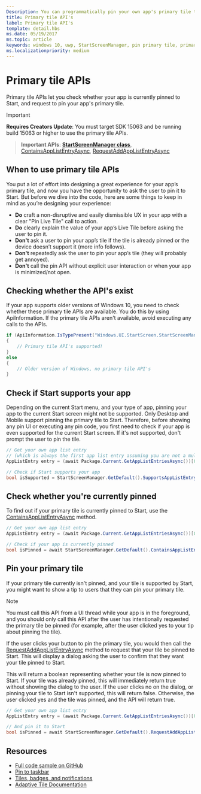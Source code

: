 ```yaml
---
Description: You can programmatically pin your own app's primary tile to Start, just like you can pin secondary tiles. And you can check whether it's currently pinned.
title: Primary tile API's
label: Primary tile API's
template: detail.hbs
ms.date: 05/19/2017
ms.topic: article
keywords: windows 10, uwp, StartScreenManager, pin primary tile, primary tile apis, check if tile pinned, live tile
ms.localizationpriority: medium
---
```

# Primary tile APIs
 

Primary tile APIs let you check whether your app is currently pinned to Start, and request to pin your app's primary tile.

> [!IMPORTANT]
> **Requires Creators Update**: You must target SDK 15063 and be running build 15063 or higher to use the primary tile APIs.

> **Important APIs**: [**StartScreenManager class**](/uwp/api/windows.ui.startscreen.startscreenmanager), [ContainsAppListEntryAsync](/uwp/api/windows.ui.startscreen.startscreenmanager#Windows_UI_StartScreen_StartScreenManager_ContainsAppListEntryAsync_Windows_ApplicationModel_Core_AppListEntry_), [RequestAddAppListEntryAsync](/uwp/api/windows.ui.startscreen.startscreenmanager#Windows_UI_StartScreen_StartScreenManager_RequestAddAppListEntryAsync_Windows_ApplicationModel_Core_AppListEntry_)


## When to use primary tile APIs

You put a lot of effort into designing a great experience for your app’s primary tile, and now you have the opportunity to ask the user to pin it to Start. But before we dive into the code, here are some things to keep in mind as you’re designing your experience:

* **Do** craft a non-disruptive and easily dismissible UX in your app with a clear "Pin Live Tile" call to action.
* **Do** clearly explain the value of your app’s Live Tile before asking the user to pin it.
* **Don't** ask a user to pin your app’s tile if the tile is already pinned or the device doesn’t support it (more info follows).
* **Don't** repeatedly ask the user to pin your app’s tile (they will probably get annoyed).
* **Don't** call the pin API without explicit user interaction or when your app is minimized/not open.


## Checking whether the API's exist

If your app supports older versions of Windows 10, you need to check whether these primary tile APIs are available. You do this by using ApiInformation. If the primary tile APIs aren't available, avoid executing any calls to the APIs.

```csharp
if (ApiInformation.IsTypePresent("Windows.UI.StartScreen.StartScreenManager"))
{
    // Primary tile API's supported!
}
else
{
    // Older version of Windows, no primary tile API's
}
```


## Check if Start supports your app

Depending on the current Start menu, and your type of app, pinning your app to the current Start screen might not be supported. Only Desktop and Mobile support pinning the primary tile to Start. Therefore, before showing any pin UI or executing any pin code, you first need to check if your app is even supported for the current Start screen. If it's not supported, don't prompt the user to pin the tile.

```csharp
// Get your own app list entry
// (which is always the first app list entry assuming you are not a multi-app package)
AppListEntry entry = (await Package.Current.GetAppListEntriesAsync())[0];

// Check if Start supports your app
bool isSupported = StartScreenManager.GetDefault().SupportsAppListEntry(entry);
```


## Check whether you're currently pinned

To find out if your primary tile is currently pinned to Start, use the [ContainsAppListEntryAsync](/uwp/api/windows.ui.startscreen.startscreenmanager#Windows_UI_StartScreen_StartScreenManager_ContainsAppListEntryAsync_Windows_ApplicationModel_Core_AppListEntry_) method.

```csharp
// Get your own app list entry
AppListEntry entry = (await Package.Current.GetAppListEntriesAsync())[0];

// Check if your app is currently pinned
bool isPinned = await StartScreenManager.GetDefault().ContainsAppListEntryAsync(entry);
```


##  Pin your primary tile

If your primary tile currently isn't pinned, and your tile is supported by Start, you might want to show a tip to users that they can pin your primary tile.

> [!NOTE]
> You must call this API from a UI thread while your app is in the foreground, and you should only call this API after the user has intentionally requested the primary tile be pinned (for example, after the user clicked yes to your tip about pinning the tile).

If the user clicks your button to pin the primary tile, you would then call the [RequestAddAppListEntryAsync](/uwp/api/windows.ui.startscreen.startscreenmanager#Windows_UI_StartScreen_StartScreenManager_RequestAddAppListEntryAsync_Windows_ApplicationModel_Core_AppListEntry_) method to request that your tile be pinned to Start. This will display a dialog asking the user to confirm that they want your tile pinned to Start.

This will return a boolean representing whether your tile is now pinned to Start. If your tile was already pinned, this will immediately return true without showing the dialog to the user. If the user clicks no on the dialog, or pinning your tile to Start isn't supported, this will return false. Otherwise, the user clicked yes and the tile was pinned, and the API will return true.

```csharp
// Get your own app list entry
AppListEntry entry = (await Package.Current.GetAppListEntriesAsync())[0];

// And pin it to Start
bool isPinned = await StartScreenManager.GetDefault().RequestAddAppListEntryAsync(entry);
```


## Resources

* [Full code sample on GitHub](https://github.com/WindowsNotifications/quickstart-pin-primary-tile)
* [Pin to taskbar](../pin-to-taskbar.md)
* [Tiles, badges, and notifications](index.md)
* [Adaptive Tile Documentation](create-adaptive-tiles.md)
